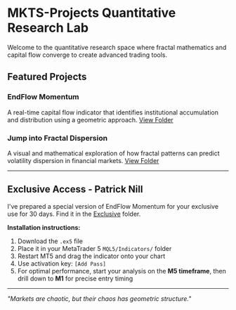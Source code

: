# MKTS-Projects Quantitative Research Lab

Welcome to the quantitative research space where fractal mathematics and capital flow converge to create advanced trading tools.

## Featured Projects

### EndFlow Momentum  
A real-time capital flow indicator that identifies institutional accumulation and distribution using a geometric approach. [View Folder](./EndFlow_Momentum_Studio/)

### Jump into Fractal Dispersion
A visual and mathematical exploration of how fractal patterns can predict volatility dispersion in financial markets. [View Folder](./Jump_into_Fractal_Dispersion_Studio/)



---

## Exclusive Access - Patrick Nill
I've prepared a special version of EndFlow Momentum for your exclusive use for 30 days. Find it in the [Exclusive](./Exclusive/Patrick_Nill/) folder.

**Installation instructions:**
1. Download the `.ex5` file
2. Place it in your MetaTrader 5 `MQL5/Indicators/` folder
3. Restart MT5 and drag the indicator onto your chart
4. Use activation key: `[Add Pass]`
5. For optimal performance, start your analysis on the **M5 timeframe**, then drill down to **M1** for precise entry timing

---

*"Markets are chaotic, but their chaos has geometric structure."*